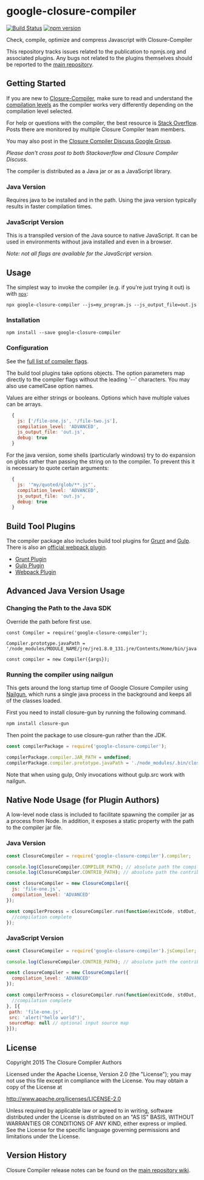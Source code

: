 # google-closure-compiler
[![Build Status](https://travis-ci.org/google/closure-compiler-npm.svg?branch=master)](https://travis-ci.org/google/closure-compiler-npm) [![npm version](https://badge.fury.io/js/google-closure-compiler.svg)](https://badge.fury.io/js/google-closure-compiler)

Check, compile, optimize and compress Javascript with Closure-Compiler

This repository tracks issues related to the publication to npmjs.org and associated plugins.
Any bugs not related to the plugins themselves should be reported to the
[main repository](https://github.com/google/closure-compiler/).

## Getting Started
If you are new to [Closure-Compiler](https://developers.google.com/closure/compiler/), make
sure to read and understand the
[compilation levels](https://developers.google.com/closure/compiler/docs/compilation_levels) as
the compiler works very differently depending on the compilation level selected.

For help or questions with the compiler, the best resource is
[Stack Overflow](http://stackoverflow.com/questions/tagged/google-closure-compiler). Posts there
are monitored by multiple Closure Compiler team members.

You may also post in the
[Closure Compiler Discuss Google Group](https://groups.google.com/forum/#!forum/closure-compiler-discuss).

*Please don't cross post to both Stackoverflow and Closure Compiler Discuss.*

The compiler is distributed as a Java jar or as a JavaScript library.

### Java Version
Requires java to be installed and in the path. Using the java version typically results in faster compilation times.

### JavaScript Version
This is a transpiled version of the Java source to native JavaScript. It can be used in environments without
java installed and even in a browser.

*Note: not all flags are available for the JavaScript version.*

## Usage
The simplest way to invoke the compiler (e.g. if you're just trying it out) is with [`npx`](https://www.npmjs.com/package/npx):

    npx google-closure-compiler --js=my_program.js --js_output_file=out.js

### Installation

```
npm install --save google-closure-compiler
```

### Configuration

See the [full list of compiler flags](https://github.com/google/closure-compiler/wiki/Flags-and-Options).

The build tool plugins take options objects. The option parameters map directly to the
compiler flags without the leading '--' characters. You may also use camelCase option names.

Values are either strings or booleans. Options which have multiple values can be arrays.

```js
  {
    js: ['/file-one.js', '/file-two.js'],
    compilation_level: 'ADVANCED',
    js_output_file: 'out.js',
    debug: true
  }
```

For the java version, some shells (particularly windows) try to do expansion on globs rather
than passing the string on to the compiler. To prevent this it is necessary to quote
certain arguments:

```js
  {
    js: '"my/quoted/glob/**.js"',
    compilation_level: 'ADVANCED',
    js_output_file: 'out.js',
    debug: true
  }
```

## Build Tool Plugins
The compiler package also includes build tool plugins for [Grunt](http://gruntjs.com/) and
[Gulp](http://gulpjs.com/). There is also an [official webpack plugin](https://www.npmjs.com/package/closure-webpack-plugin).

 * [Grunt Plugin](https://github.com/google/closure-compiler-npm/blob/master/docs/grunt.md)
 * [Gulp Plugin](https://github.com/google/closure-compiler-npm/blob/master/docs/gulp.md)
 * [Webpack Plugin](https://github.com/webpack-contrib/closure-webpack-plugin)

## Advanced Java Version Usage

### Changing the Path to the Java SDK

Override the path before first use.

```
const Compiler = require('google-closure-compiler');

Compiler.prototype.javaPath = '/node_modules/MODULE_NAME/jre/jre1.8.0_131.jre/Contents/Home/bin/java';

const compiler = new Compiler({args});
```

### Running the compiler using nailgun
This gets around the long startup time of Google Closure Compiler using
[Nailgun](https://github.com/facebook/nailgun), which runs a single java process in the background
and keeps all of the classes loaded.

First you need to install closure-gun by running the following command.
```bash
npm install closure-gun
```

Then point the package to use closure-gun rather than the JDK.

```js
const compilerPackage = require('google-closure-compiler');

compilerPackage.compiler.JAR_PATH = undefined;
compilerPackage.compiler.prototype.javaPath = './node_modules/.bin/closure-gun'
```

Note that when using gulp, Only invocations without gulp.src work with nailgun.

## Native Node Usage (for Plugin Authors)
A low-level node class is included to facilitate spawning the compiler jar as a process from Node.
In addition, it exposes a static property with the path to the compiler jar file.

### Java Version

```js
const ClosureCompiler = require('google-closure-compiler').compiler;

console.log(ClosureCompiler.COMPILER_PATH); // absolute path the compiler jar
console.log(ClosureCompiler.CONTRIB_PATH); // absolute path the contrib folder which contains

const closureCompiler = new ClosureCompiler({
  js: 'file-one.js',
  compilation_level: 'ADVANCED'
});

const compilerProcess = closureCompiler.run(function(exitCode, stdOut, stdErr) {
  //compilation complete
});
```

### JavaScript Version

```js
const ClosureCompiler = require('google-closure-compiler').jsCompiler;

console.log(ClosureCompiler.CONTRIB_PATH); // absolute path the contrib folder which contains

const closureCompiler = new ClosureCompiler({
  compilation_level: 'ADVANCED'
});

const compilerProcess = closureCompiler.run(function(exitCode, stdOut, stdErr) {
  //compilation complete
}, [{
 path: 'file-one.js',
 src: 'alert("hello world")',
 sourceMap: null // optional input source map
}]);
```

## License
Copyright 2015 The Closure Compiler Authors

Licensed under the Apache License, Version 2.0 (the "License");
you may not use this file except in compliance with the License.
You may obtain a copy of the License at

   http://www.apache.org/licenses/LICENSE-2.0

Unless required by applicable law or agreed to in writing, software
distributed under the License is distributed on an "AS IS" BASIS,
WITHOUT WARRANTIES OR CONDITIONS OF ANY KIND, either express or implied.
See the License for the specific language governing permissions and
limitations under the License.

## Version History
Closure Compiler release notes can be found on the
[main repository wiki](https://github.com/google/closure-compiler/wiki/Binary-Downloads).
